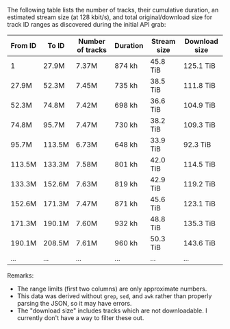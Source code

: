 The following table lists the number of tracks, their cumulative duration, an estimated stream size (at 128 kbit/s), and total original/download size for track ID ranges as discovered during the initial API grab:

<!--
| From ID | To ID | Number of tracks | Duration | Stream size | Download size |
|---|---|---|---|---|---|
| 1 | 27.9M | 7365468 | 3147517310682 ms | 50360276960000 | 137590393185905 |
| 27.9M | 52.3M | 7446996 | 2644745617728 ms | 42315929872000 | 122941239142282 |
| 52.3M | 74.8M | 7415742 | 2511823757137 ms | 40189180112000 | 115300350559087 |
| 74.8M | 95.7M | 7467899 | 2628177856925 ms | 42050845696000 | 120228970390786 |
| 95.7M | 113.5M | 6734967 | 2332917063965 ms | 37326673008000 | 101470158687380 |
| 113.5M | 133.3M | 7583197 | 2883981565625 ms | 46143705040000 | 125928821184565 |
| 133.3M | 152.6M | 7634374 | 2947270224343 ms | 47156323584000 | 131048047775718 |
| 152.6M | 171.3M | 7471819 | 3136420328845 ms | 50182725248000 | 135301271099097 |
| 171.3M | 190.1M | 7597259 | 3354706638874 ms | 53675306208000 | 148819758868559 |
| 190.1M | 208.5M | 7607345 | 3455602600144 ms | 55289641600000 | 157916180280576 |
| ... | ... | ... | ... | ... | ... |
-->

| From ID | To ID | Number of tracks | Duration | Stream size | Download size |
|---|---|---|---|---|---|
| 1 | 27.9M | 7.37M | 874 kh | 45.8 TiB | 125.1 TiB |
| 27.9M | 52.3M | 7.45M | 735 kh | 38.5 TiB | 111.8 TiB |
| 52.3M | 74.8M | 7.42M | 698 kh | 36.6 TiB | 104.9 TiB |
| 74.8M | 95.7M | 7.47M | 730 kh | 38.2 TiB | 109.3 TiB |
| 95.7M | 113.5M | 6.73M | 648 kh | 33.9 TiB | 92.3 TiB |
| 113.5M | 133.3M | 7.58M | 801 kh | 42.0 TiB | 114.5 TiB |
| 133.3M | 152.6M | 7.63M | 819 kh | 42.9 TiB | 119.2 TiB |
| 152.6M | 171.3M | 7.47M | 871 kh | 45.6 TiB | 123.1 TiB |
| 171.3M | 190.1M | 7.60M | 932 kh | 48.8 TiB | 135.3 TiB |
| 190.1M | 208.5M | 7.61M | 960 kh | 50.3 TiB | 143.6 TiB |
| ... | ... | ... | ... | ... | ... |

Remarks:
* The range limits (first two columns) are only approximate numbers.
* This data was derived without  `grep`, `sed`, and `awk` rather than properly parsing the JSON, so it may have errors.
* The "download size" includes tracks which are not downloadable. I currently don't have a way to filter these out.
